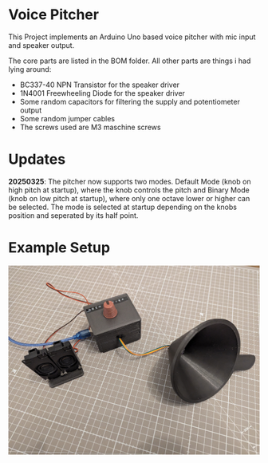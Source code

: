 # Voice Pitcher

This Project implements an Arduino Uno based voice pitcher with mic input and speaker output.

The core parts are listed in the BOM folder. All other parts are things i had lying around:
- BC337-40 NPN Transistor for the speaker driver
- 1N4001 Freewheeling Diode for the speaker driver
- Some random capacitors for filtering the supply and potentiometer output
- Some random jumper cables
- The screws used are M3 maschine screws

# Updates
**20250325**: The pitcher now supports two modes. Default Mode (knob on high pitch at startup), where the knob controls the pitch and Binary Mode (knob on low pitch at startup), where only one octave lower or higher can be selected. The mode is selected at startup depending on the knobs position and seperated by its half point.

# Example Setup
![Voice Pitcher Assembly](Voice_Pitcher.jpg)
